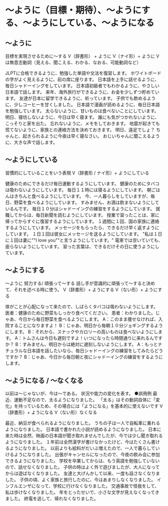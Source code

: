 # 〜ように（目標・期待）、〜ようにする、〜ようにしている、〜ようになる




## 〜ように
目標を実現させるために〜する
V（辞書形） + ように V（ナイ形）+ ように   Vは無意志動詞（見える、聞こえる、わかる、なおる、可能動詞など）

JLPTに合格できるように、勉強した単語や文法を復習します。
ホワイトボードの字がよく見えるように、前の席に座ります。
日本語を上手に話せるように、毎日シャドーイングをしています。
日本語初級者でもわかるように、やさしい日本語で話します。
来年、海外旅行ができるように、お金を少しずつ貯めています。
友達が日本に留学できるように、祈っています。
子供でも飲めるように、少しコーヒーを甘くしました。
日本語で漫画が読めるように、毎日日本語を勉強しています。
太らないように、甘いものは食べないことにしています。
明日、寝坊しないように、今日は早く寝ます。
誰にも気がつかれないように、こっそりと家を出た。
忘れないように、メモをしておきます。
地震が起きても慌てないように、家族との連絡方法を決めておきます。
明日、遠足でしょ？ ちゃんと、起きられるように今夜は早く寝なさい。
おじいちゃんに聞こえるように、大きな声で話します。



## 〜ようにしている
習慣的にしていることをいう表現
V（辞書形 / ナイ形）+ ようにしている

健康のためにできるだけ毎日運動するようにしています。
健康のためにタバコは吸わないようにしています。
毎日１１時には寝るようにしています。
朝ごはんはきちんと食べるようにしています。
今、一人暮らしをしていますが、毎日、野菜を食べるようにしています。
すみません、お酒は飲まないようにしているんです。
毎日１０分はシャドーイングの練習をするようにしています。
就職してからは、毎日新聞を読むようにしています。
授業で習ったことは、家に帰ってからすぐに復習するようにしています。
１週間に１回、国の家族に連絡するようにしています。
メッセージをもらったら、できるだけ早く返すようにしています。
１日１回は彼女にメッセージを送るようにしています。
"私は１日に１回は妻に""I love you""と言うようにしています。"
電車では空いていても、座らないようにしています。
習った言葉は、できるだけその日に使うようにしています。
## 〜ようにする
〜ように 努力する/ 頑張って〜する 話し手が意識的に頑張って〜すると決めて、それを述べる時に使う。
V（辞書形）+ ようにする V（ない形）+ ようにする

体がことが心配になって来たので、しばらくタバコは吸わないようにします。
医者：健康のために野菜もしっかり食べてください。 患者：わかりました。じゃあ、今日から毎日野菜を食べるようにします。
A：このまま痩せなければ、入院することになりますよ！ B：じゃあ、明日から毎朝１０分ジョギングするようにします。 B：それから、スナックやカロリーの高いものは食べないようにします。
A：トムさんは今日も遅刻ですよ！いつになったら時間通りに来れるんですか？ B：すみません、明日からは絶対に遅刻しないようにします。
A：もっとナチュラルな日本語を話したいなら、毎日シャドーイングの練習をしてみたらどうですか？ B：じゃあ、今日から毎日朝と夜にシャドーイングの練習をするようにします。
## 〜ようになる / 〜なくなる
以前は〜じゃないが、今は〜である。 状況や能力の変化を表す。
●誤用例 最近、運動不足なので、太るようになりました。  「太る」はその動詞自体に「変化」を持っているため、その場合には「ようになる」を基本的に使えないです
V（辞書形）+ ようになる V（ない形）なくなる

最近、納豆が食べられるようになりました。
うちの子は一人で自転車に乗れるようになりました。
日本語で書かれた小説が読めるようになりました。
日本に来た時は全然、映画の日本語が聞き取れませんでしたが、今では少し聞き取れるようになりました。
１年前は全然漢字が書けなかったけど、今はたくさん書けるようになりました。
以前よりも給料がだいぶ増えたので、一人で暮らしていけるようになりました。
出張がキャンセルになったので、今夜の飲み会に参加できるようになりました。
学校を卒業してからは、もう英語を勉強していないので、話せなくなりました。
子供の時はよく外で遊びましたが、大人になってからは遊ばなくなりました。
友達と大げんかして以来、一度も話さなくなりました。
子供の頃、よく家族と旅行したのに、今はあまりしなくなりました。
インフルエンザになって、学校に行けなくなりました。
交通事故で怪我をして、私は歩けなくなりました。
年をとったせいで、小さな文字が見えなくなってきました。
終電を逃して、帰れなくなりました。